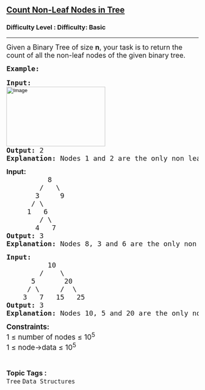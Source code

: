 <h2><a href="https://www.geeksforgeeks.org/problems/count-non-leaf-nodes-in-tree/1?page=1&difficulty%5B%5D=-1&category%5B%5D=Tree&sortBy=submissions">Count Non-Leaf Nodes in Tree</a></h2><h3>Difficulty Level : Difficulty: Basic</h3><hr><div class="problems_problem_content__Xm_eO"><p><span style="font-size: 18px;">Given a Binary Tree of size <strong>n</strong>, your task is to return the count of all the non-leaf nodes of the given binary tree.</span></p>
<pre><span style="font-size: 18px;"><strong>Example:</strong></span><br><br><span style="font-size: 18px;"><strong style="font-size: 18px;">Input:</strong><span style="font-size: 18px;"> 
<input style="height: 156px; width: 259px;" alt="Image" src="https://contribute.geeksforgeeks.org/wp-content/uploads/tree121.gif" type="image" fdprocessedid="wzhh2"></span></span><br><span style="font-size: 18px;"><strong style="font-size: 18px;">Output: </strong><span style="font-size: 18px;">2
</span><strong style="font-size: 18px;">Explanation: </strong><span style="font-size: 18px;">Nodes 1 and 2 are the only non leaf nodes.</span></span></pre>
<pre><span style="font-size: 18px;"><strong style="font-size: 18px; font-family: -apple-system, BlinkMacSystemFont, 'Segoe UI', Roboto, Oxygen, Ubuntu, Cantarell, 'Open Sans', 'Helvetica Neue', sans-serif;">Input:</strong><span style="font-size: 18px; font-family: -apple-system, BlinkMacSystemFont, 'Segoe UI', Roboto, Oxygen, Ubuntu, Cantarell, 'Open Sans', 'Helvetica Neue', sans-serif;"> </span></span><br><span style="font-size: 18px;"><span style="font-size: 18px;"><span style="font-size: 18px;">          8
        /   \
       3     9
      / \
     1   6
        / \
       4   7
</span><strong style="font-size: 18px;">Output: </strong><span style="font-size: 18px;">3
</span><strong style="font-size: 18px;">Explanation: </strong><span style="font-size: 18px;">Nodes 8, 3 and 6 are the only non leaf nodes.</span></span></span></pre>
<pre><span style="font-size: 18px;"><span style="font-size: 18px;"><strong style="font-size: 18px;">Input:</strong><span style="font-size: 18px;"> <br>          10
        /    \
      5       20
     / \     /  \
    3   7   15   25
</span><strong style="font-size: 18px;">Output: </strong><span style="font-size: 18px;">3
</span><strong style="font-size: 18px;">Explanation: </strong><span style="font-size: 18px;">Nodes 10, 5 and 20 are the only non leaf nodes.</span></span></span></pre>
<p><span style="font-size: 18px;"><span style="font-size: 14pt;"><strong style="font-family: -apple-system, BlinkMacSystemFont, 'Segoe UI', Roboto, Oxygen, Ubuntu, Cantarell, 'Open Sans', 'Helvetica Neue', sans-serif;">Constraints:<br></strong><span style="font-family: -apple-system, BlinkMacSystemFont, 'Segoe UI', Roboto, Oxygen, Ubuntu, Cantarell, 'Open Sans', 'Helvetica Neue', sans-serif;">1 ≤ number of nodes ≤ 10</span><sup style="font-family: -apple-system, BlinkMacSystemFont, 'Segoe UI', Roboto, Oxygen, Ubuntu, Cantarell, 'Open Sans', 'Helvetica Neue', sans-serif;">5<br></sup><span style="font-family: -apple-system, BlinkMacSystemFont, 'Segoe UI', Roboto, Oxygen, Ubuntu, Cantarell, 'Open Sans', 'Helvetica Neue', sans-serif;">1 ≤ node-&gt;data ≤ 10</span><sup style="font-family: -apple-system, BlinkMacSystemFont, 'Segoe UI', Roboto, Oxygen, Ubuntu, Cantarell, 'Open Sans', 'Helvetica Neue', sans-serif;">5</sup></span></span></p></div><br><p><span style=font-size:18px><strong>Topic Tags : </strong><br><code>Tree</code>&nbsp;<code>Data Structures</code>&nbsp;